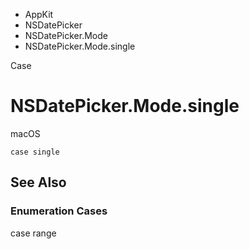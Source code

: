 

- AppKit
- NSDatePicker
- NSDatePicker.Mode
-  NSDatePicker.Mode.single 

Case

# NSDatePicker.Mode.single

macOS

``` source
case single
```

## See Also

### Enumeration Cases

case range

